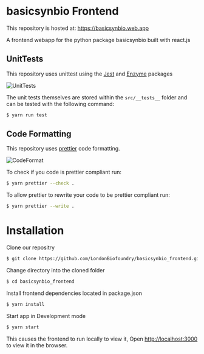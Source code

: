 # basicsynbio Frontend

This repository is hosted at: https://basicsynbio.web.app

A frontend webapp for the python package basicsynbio built with react.js

## UnitTests

This repository uses unittest using the [Jest](https://jestjs.io) and [Enzyme](https://www.npmjs.com/package/enzyme) packages

![UnitTests](https://github.com/LondonBiofoundry/basicsynbio_frontend/workflows/UnitTests/badge.svg)

The unit tests themselves are stored within the `src/__tests__` folder and can be tested with the following command:

```bash
$ yarn run test
```

## Code Formatting

This repository uses [prettier](https://prettier.io) code formatting.

![CodeFormat](https://github.com/LondonBiofoundry/basicsynbio_frontend/workflows/CodeFormat/badge.svg)

To check if you code is prettier compliant run:

```bash
$ yarn prettier --check .
```

To allow prettier to rewrite your code to be prettier compliant run:

```bash
$ yarn prettier --write .
```

# Installation

Clone our repositry

```bash
$ git clone https://github.com/LondonBiofoundry/basicsynbio_frontend.git
```

Change directory into the cloned folder

```bash
$ cd basicsynbio_frontend
```

Install frontend dependencies located in package.json

```bash
$ yarn install
```

Start app in Development mode

```bash
$ yarn start
```

This causes the frontend to run locally to view it, Open [http://localhost:3000](http://localhost:3000) to view it in the browser.

